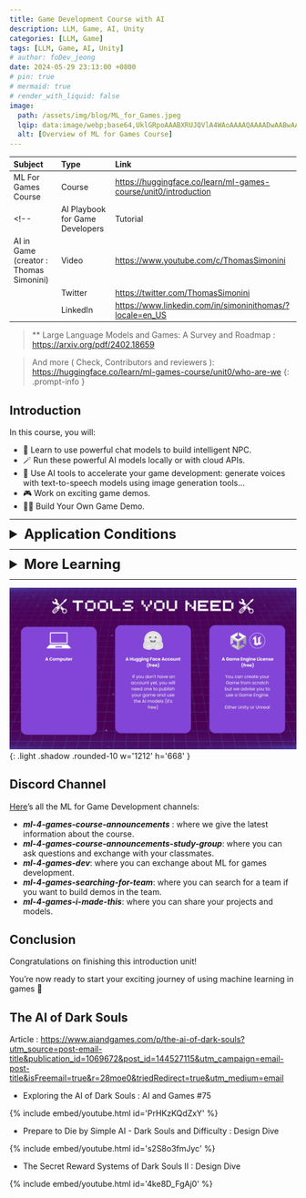 ```yaml
---
title: Game Development Course with AI
description: LLM, Game, AI, Unity
categories: [LLM, Game]
tags: [LLM, Game, AI, Unity]
# author: foDev_jeong
date: 2024-05-29 23:13:00 +0800
# pin: true
# mermaid: true
# render_with_liquid: false
image:
  path: /assets/img/blog/ML_for_Games.jpeg
  lqip: data:image/webp;base64,UklGRpoAAABXRUJQVlA4WAoAAAAQAAAADwAABwAAQUxQSDIAAAARL0AmbZurmr57yyIiqE8oiG0bejIYEQTgqiDA9vqnsUSI6H+oAERp2HZ65qP/VIAWAFZQOCBCAAAA8AEAnQEqEAAIAAVAfCWkAALp8sF8rgRgAP7o9FDvMCkMde9PK7euH5M1m6VWoDXf2FkP3BqV0ZYbO6NA/VFIAAAA
  alt: [Overview of ML for Games Course]
---
```


| Subject | Type | Link|
| :--- | :--- | :--- |
| ML For Games Course | Course | <https://huggingface.co/learn/ml-games-course/unit0/introduction> |
<!-- | AI Playbook for Game Developers  | Tutorial | <https://thomassimonini.substack.com/> | -->
| AI in Game (creator : Thomas Simonini)| Video  | <https://www.youtube.com/c/ThomasSimonini> |
| | Twitter | <https://twitter.com/ThomasSimonini> |
| | LinkedIn | <https://www.linkedin.com/in/simoninithomas/?locale=en_US> |

> ** Large Language Models and Games: A Survey and Roadmap : <https://arxiv.org/pdf/2402.18659> 

> And more ( Check, Contributors and reviewers ): <https://huggingface.co/learn/ml-games-course/unit0/who-are-we>
{: .prompt-info }



## Introduction

In this course, you will:

- 🤖 Learn to use powerful chat models to build intelligent NPC.
- 🪄 Run these powerful AI models locally or with cloud APIs.
- 🎨 Use AI tools to accelerate your game development: generate voices with text-to-speech models using image generation tools…
- 🎮 Work on exciting game demos.
- 👩‍🎨 Build Your Own Game Demo.

* * *

<details markdown="1">
<summary style= "font-size:24px; line-height:24px; font-weight:bold; cursor:pointer;" > Application Conditions </summary>

Here are the criteria for validating the game demo:

- Have a team from 1 to 5 teammates.
- Have a working demo that can run either on **_WEBGL or Windows_**.
- The demo and application must be in **_English_**.
- The game must use at least one **_open-source_** tool as part of the game or workflow.

</details>

* * * 

<!-- {% include embed/youtube.html id='XtQMytORBmM' %} -->

<details markdown="1">
<summary style= "font-size:24px; line-height:24px; font-weight:bold; cursor:pointer;" > More Learning </summary>

- Learning [Natural Language Processing with Transformers](https://huggingface.co/learn/nlp-course/chapter1/1)
- Learning [Audio Processing with Transformers (Speech-To-Text, Text-To-Speech…)](https://huggingface.co/learn/audio-course/chapter0/introduction)
- Learn to [build Generative AI Applications with Gradio](https://www.deeplearning.ai/short-courses/building-generative-ai-applications-with-gradio/)
  
</details>

* * *

![ ML for Games Tools ](/assets/img/blog/ML_for_Games_tools.jpeg){: .light .shadow .rounded-10 w='1212' h='668' }

## Discord Channel

[Here](https://discord.com/invite/hugging-face-879548962464493619)’s all the ML for Game Development channels:

- **_ml-4-games-course-announcements_** : where we give the latest information about the course.
- **_ml-4-games-course-announcements-study-group_**: where you can ask questions and exchange with your classmates.
- **_ml-4-games-dev_**: where you can exchange about ML for games development.
- **_ml-4-games-searching-for-team_**: where you can search for a team if you want to build demos in the team.
- **_ml-4-games-i-made-this_**: where you can share your projects and models.


## Conclusion
Congratulations on finishing this introduction unit!

You’re now ready to start your exciting journey of using machine learning in games 🥳


## The AI of Dark Souls

Article : <https://www.aiandgames.com/p/the-ai-of-dark-souls?utm_source=post-email-title&publication_id=1069672&post_id=144527115&utm_campaign=email-post-title&isFreemail=true&r=28moe0&triedRedirect=true&utm_medium=email>

- Exploring the AI of Dark Souls : AI and Games #75

{% include embed/youtube.html id='PrHKzKQdZxY' %}

- Prepare to Die by Simple AI - Dark Souls and Difficulty : Design Dive

{% include embed/youtube.html id='s2S8o3fmJyc' %}

- The Secret Reward Systems of Dark Souls II : Design Dive

{% include embed/youtube.html id='4ke8D_FgAj0' %}

<!-- <details markdown="1">
<summary style= "font-size:24px; line-height:24px; font-weight:bold; cursor:pointer;" > Translate to Korean </summary>

* * * 

## 내 가이드를 사용하여 다가오는 모든 트렌드를 따라잡으세요! 


</details> -->